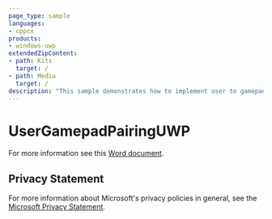 ```yaml
---
page_type: sample
languages:
- cppcx
products:
- windows-uwp
extendedZipContent:
- path: Kits
  target: /
- path: Media
  target: /
description: "This sample demonstrates how to implement user to gamepad pairing and user-specific input management in a Universal Windows Platform (UWP) app."
---
```


# UserGamepadPairingUWP

For more information see this [Word document](https://github.com/microsoft/Xbox-ATG-Samples/blob/master/UWPSamples/System/UserGamepadPairingUWP/Readme.docx).

## Privacy Statement

For more information about Microsoft's privacy policies in general, see the [Microsoft Privacy Statement](https://privacy.microsoft.com/privacystatement/).
